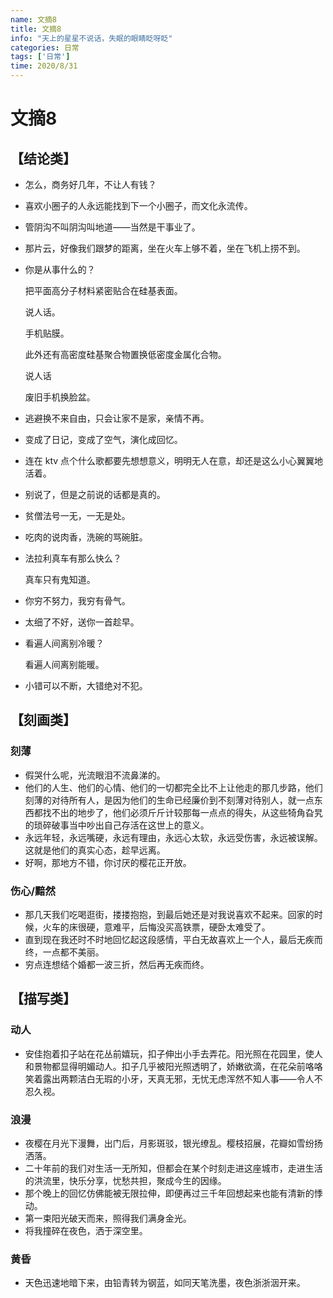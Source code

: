 ```yaml
---
name: 文摘8
title: 文摘8
info: "天上的星星不说话，失眠的眼睛眨呀眨"
categories: 日常
tags: ['日常']
time: 2020/8/31
---
```


# 文摘8

## 【结论类】

- 怎么，商务好几年，不让人有钱？

- 喜欢小圈子的人永远能找到下一个小圈子，而文化永流传。

- 管阴沟不叫阴沟叫地道——当然是干事业了。

- 那片云，好像我们跟梦的距离，坐在火车上够不着，坐在飞机上捞不到。

- 你是从事什么的？

  把平面高分子材料紧密贴合在硅基表面。

  说人话。

  手机贴膜。

  此外还有高密度硅基聚合物置换低密度金属化合物。

  说人话

  废旧手机换脸盆。

- 逃避换不来自由，只会让家不是家，亲情不再。

- 变成了日记，变成了空气，演化成回忆。

- 连在 ktv 点个什么歌都要先想想意义，明明无人在意，却还是这么小心翼翼地活着。

- 别说了，但是之前说的话都是真的。

- 贫僧法号一无，一无是处。

- 吃肉的说肉香，洗碗的骂碗脏。

- 法拉利真车有那么快么？

  真车只有鬼知道。

- 你穷不努力，我穷有骨气。

- 太细了不好，送你一首趁早。

- 看遍人间离别冷暖？

  看遍人间离别能暖。

- 小错可以不断，大错绝对不犯。

## 【刻画类】

### 刻薄

- 假哭什么呢，光流眼泪不流鼻涕的。
- 他们的人生、他们的心情、他们的一切都完全比不上让他走的那几步路，他们刻薄的对待所有人，是因为他们的生命已经廉价到不刻薄对待别人，就一点东西都找不出的地步了，他们必须斤斤计较那每一点点的得失，从这些犄角旮旯的琐碎破事当中吵出自己存活在这世上的意义。
- 永远年轻，永远嘴硬，永远有理由，永远心太软，永远受伤害，永远被误解。这就是他们的真实心态，趁早远离。
- 好啊，那地方不错，你讨厌的樱花正开放。

### 伤心/黯然

- 那几天我们吃喝逛街，搂搂抱抱，到最后她还是对我说喜欢不起来。回家的时候，火车的床很硬，意难平，后悔没买高铁票，硬卧太难受了。
- 直到现在我还时不时地回忆起这段感情，平白无故喜欢上一个人，最后无疾而终，一点都不美丽。
- 穷点连想结个婚都一波三折，然后再无疾而终。

## 【描写类】

### 动人

- 安佳抱着扣子站在花丛前嬉玩，扣子伸出小手去弄花。阳光照在花园里，使人和景物都显得明媚动人。扣子几乎被阳光照透明了，娇嫩欲滴，在花朵前咯咯笑着露出两颗洁白无瑕的小牙，天真无邪，无忧无虑浑然不知人事——令人不忍久视。

### 浪漫

- 夜樱在月光下漫舞，出门后，月影斑驳，银光缭乱。樱枝招展，花瓣如雪纷扬洒落。
- 二十年前的我们对生活一无所知，但都会在某个时刻走进这座城市，走进生活的洪流里，快乐分享，忧愁共担，聚成今生的因缘。
- 那个晚上的回忆仿佛能被无限拉伸，即便再过三千年回想起来也能有清新的悸动。
- 第一束阳光破天而来，照得我们满身金光。
- 将我撞碎在夜色，洒于深空里。

### 黄昏

- 天色迅速地暗下来，由铅青转为钢蓝，如同天笔洗墨，夜色浙浙洇开来。
